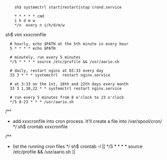 ```shell
    sh$ systemctrl start|restart|stop crond.service
```
```
    * * * * * cmd
    i h d m w 
    */n  every n i/h/d/m/w
```
sh$ vim xxxcronfile
```
  # hourly, echo $PATH at the 5th minute in every hour
  5 * * * * echo $PATH

  # minutely, run every 5 minutes
  */5 * * * * source /etc/profile && /usr/aario.sh
  
  # daily, restart nginx at 03:33 every day
  33 3 * * * systemctrl  restart nginx.service
  
  # at 3:33 on the 1st, 10th and 22th days every month
  33 3 1,10,22 * * systemctrl restart nginx.service 
 
  # run every 5 minutes from 8 o'clock to 23 o'clock
  */5 8-23 * * * /usr/aario.sh
```

/**
 * add xxxcronfile into cron process. It'll create a file into /var/spool/cron/
 */
sh$ crontab xxxcronfile

/**
 * list the running cron files
 */
sh$ crontab -l
|[
  */5 * * * * source /etc/profile && /usr/aario.sh
]|
